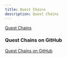 ```yaml
---
title: Quest Chains
description: Quest Chains
---
```




[Quest Chains](https://questchains.xyz/)

### Quest Chains on GitHub

[Quest Chains on GitHub](https://github.com/quest-chains)

